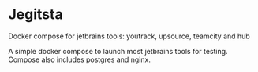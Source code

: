 # Jegitsta
Docker compose for jetbrains tools: youtrack, upsource, teamcity and hub

A simple docker compose to launch most jetbrains tools for testing.  Compose also includes postgres and nginx.
